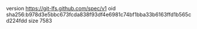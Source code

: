 version https://git-lfs.github.com/spec/v1
oid sha256:b978d3e5bbc673fcda838f93df4e6981c74bf1bba33b6163ffd1b565cd224fdd
size 7583
